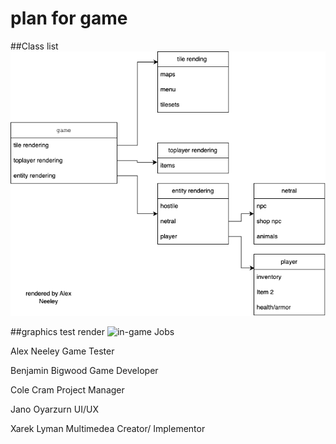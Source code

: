 # plan for game 

##Class list
![Class list](https://github.com/supercatblue/EpicTopDownGame/blob/main/Game/plan%2Bsudocode/plan1.drawio.png)

##graphics test render
![in-game](https://user-images.githubusercontent.com/111790695/223200916-92607365-d723-4a92-90f3-babd89c38787.png)
Jobs

Alex Neeley
Game Tester

Benjamin Bigwood
Game Developer

Cole Cram
Project Manager

Jano Oyarzurn
UI/UX

Xarek Lyman
Multimedea Creator/ Implementor

